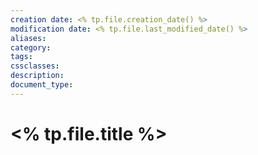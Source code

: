 ```yaml
---
creation date: <% tp.file.creation_date() %>
modification date: <% tp.file.last_modified_date() %>
aliases: 
category: 
tags: 
cssclasses: 
description: 
document_type:
---
```


# <% tp.file.title %>

